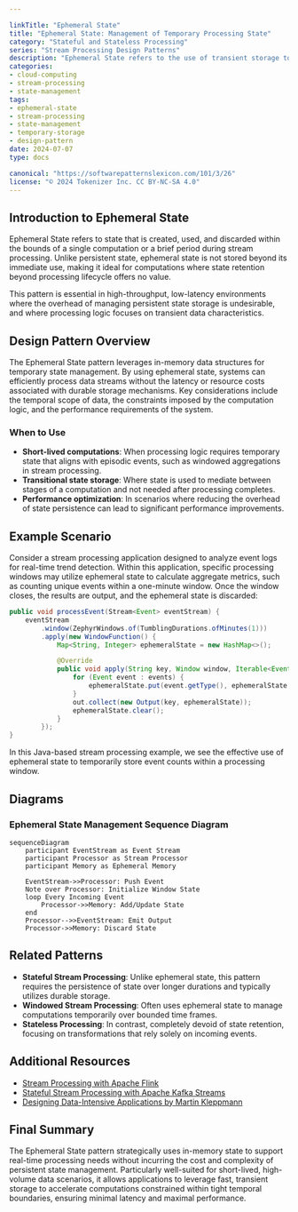 ```yaml
---

linkTitle: "Ephemeral State"
title: "Ephemeral State: Management of Temporary Processing State"
category: "Stateful and Stateless Processing"
series: "Stream Processing Design Patterns"
description: "Ephemeral State refers to the use of transient storage to retain computation state temporarily during processing, designed specifically for short-lived, non-persistent computation requirements."
categories:
- cloud-computing
- stream-processing
- state-management
tags:
- ephemeral-state
- stream-processing
- state-management
- temporary-storage
- design-pattern
date: 2024-07-07
type: docs

canonical: "https://softwarepatternslexicon.com/101/3/26"
license: "© 2024 Tokenizer Inc. CC BY-NC-SA 4.0"
---
```


## Introduction to Ephemeral State

Ephemeral State refers to state that is created, used, and discarded within the bounds of a single computation or a brief period during stream processing. Unlike persistent state, ephemeral state is not stored beyond its immediate use, making it ideal for computations where state retention beyond processing lifecycle offers no value.

This pattern is essential in high-throughput, low-latency environments where the overhead of managing persistent state storage is undesirable, and where processing logic focuses on transient data characteristics.

## Design Pattern Overview

The Ephemeral State pattern leverages in-memory data structures for temporary state management. By using ephemeral state, systems can efficiently process data streams without the latency or resource costs associated with durable storage mechanisms. Key considerations include the temporal scope of data, the constraints imposed by the computation logic, and the performance requirements of the system.

### When to Use

- **Short-lived computations**: When processing logic requires temporary state that aligns with episodic events, such as windowed aggregations in stream processing.
- **Transitional state storage**: Where state is used to mediate between stages of a computation and not needed after processing completes.
- **Performance optimization**: In scenarios where reducing the overhead of state persistence can lead to significant performance improvements.

## Example Scenario

Consider a stream processing application designed to analyze event logs for real-time trend detection. Within this application, specific processing windows may utilize ephemeral state to calculate aggregate metrics, such as counting unique events within a one-minute window. Once the window closes, the results are output, and the ephemeral state is discarded:

```java
public void processEvent(Stream<Event> eventStream) {
    eventStream
        .window(ZephyrWindows.of(TumblingDurations.ofMinutes(1)))
        .apply(new WindowFunction() {
            Map<String, Integer> ephemeralState = new HashMap<>();

            @Override
            public void apply(String key, Window window, Iterable<Event> events, Collector<Output> out) {
                for (Event event : events) {
                    ephemeralState.put(event.getType(), ephemeralState.getOrDefault(event.getType(), 0) + 1);
                }
                out.collect(new Output(key, ephemeralState));
                ephemeralState.clear();
            }
        });
}
```

In this Java-based stream processing example, we see the effective use of ephemeral state to temporarily store event counts within a processing window.

## Diagrams

### Ephemeral State Management Sequence Diagram

```mermaid
sequenceDiagram
    participant EventStream as Event Stream
    participant Processor as Stream Processor
    participant Memory as Ephemeral Memory
    
    EventStream->>Processor: Push Event
    Note over Processor: Initialize Window State
    loop Every Incoming Event
        Processor->>Memory: Add/Update State
    end
    Processor-->>EventStream: Emit Output
    Processor->>Memory: Discard State
```

## Related Patterns

- **Stateful Stream Processing**: Unlike ephemeral state, this pattern requires the persistence of state over longer durations and typically utilizes durable storage.
- **Windowed Stream Processing**: Often uses ephemeral state to manage computations temporarily over bounded time frames.
- **Stateless Processing**: In contrast, completely devoid of state retention, focusing on transformations that rely solely on incoming events.

## Additional Resources

- [Stream Processing with Apache Flink](https://flink.apache.org/)
- [Stateful Stream Processing with Apache Kafka Streams](https://kafka.apache.org/documentation/streams/)
- [Designing Data-Intensive Applications by Martin Kleppmann](https://www.manning.com/books/designing-data-intensive-applications)

## Final Summary

The Ephemeral State pattern strategically uses in-memory state to support real-time processing needs without incurring the cost and complexity of persistent state management. Particularly well-suited for short-lived, high-volume data scenarios, it allows applications to leverage fast, transient storage to accelerate computations constrained within tight temporal boundaries, ensuring minimal latency and maximal performance.

